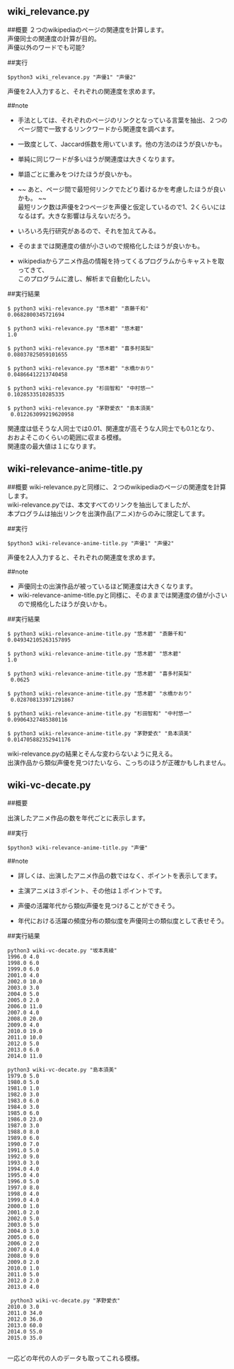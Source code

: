 wiki_relevance.py
-------


##概要
２つのwikipediaのページの関連度を計算します。  
声優同士の関連度の計算が目的。  
声優以外のワードでも可能?

##実行

```
$python3 wiki_relevance.py "声優1" "声優2"
```

声優を2人入力すると、それぞれの関連度を求めます。

##note

 - 手法としては、それぞれのページのリンクとなっている言葉を抽出、２つのページ間で一致するリンクワードから関連度を調べます。
 - 一致度として、Jaccard係数を用いています。他の方法のほうが良いかも。
 - 単純に同じワードが多いほうが関連度は大きくなります。
 
 - 単語ごとに重みをつけたほうが良いかも。
 - ~~ あと、ページ間で最短何リンクでたどり着けるかを考慮したほうが良いかも。 ~~  
 最短リンク数は声優を2つページを声優と仮定しているので1、2くらいにはなるはず。大きな影響は与えないだろう。  
 - いろいろ先行研究があるので、それを加えてみる。  
 - そのままでは関連度の値が小さいので規格化したほうが良いかも。  
 - wikipediaからアニメ作品の情報を持ってくるプログラムからキャストを取ってきて、  
  このプログラムに渡し、解析まで自動化したい。

##実行結果

```
$ python3 wiki-relevance.py "悠木碧" "斎藤千和"  
0.0682800345721694  
  
$ python3 wiki-relevance.py "悠木碧" "悠木碧"  
1.0  
  
$ python3 wiki-relevance.py "悠木碧" "喜多村英梨"  
0.08037825059101655  
  
$ python3 wiki-relevance.py "悠木碧" "水橋かおり"  
0.04866412213740458  
  
$ python3 wiki-relevance.py "杉田智和" "中村悠一"  
0.1028533510285335  
  
$ python3 wiki-relevance.py "茅野愛衣" "島本須美"  
 0.012263099219620958  
 ```

関連度は低そうな人同士では0.01、関連度が高そうな人同士でも0.1となり、  
おおよそこのくらいの範囲に収まる模様。  
関連度の最大値は１になります。  

wiki-relevance-anime-title.py
-------

##概要
wiki-relevance.pyと同様に、２つのwikipediaのページの関連度を計算します。  
wiki-relevance.pyでは、本文すべてのリンクを抽出してましたが、  
本プログラムは抽出リンクを出演作品(アニメ)からのみに限定してます。

##実行

```
$python3 wiki-relevance-anime-title.py "声優1" "声優2"
```

声優を2人入力すると、それぞれの関連度を求めます。

##note

- 声優同士の出演作品が被っているほど関連度は大きくなります。  
- wiki-relevance-anime-title.pyと同様に、そのままでは関連度の値が小さいので規格化したほうが良いかも。  

##実行結果

```
$ python3 wiki-relevance-anime-title.py "悠木碧" "斎藤千和"  
0.049342105263157895  
  
$ python3 wiki-relevance-anime-title.py "悠木碧" "悠木碧"  
1.0  
  
$ python3 wiki-relevance-anime-title.py "悠木碧" "喜多村英梨"  
 0.0625  
  
$ python3 wiki-relevance-anime-title.py "悠木碧" "水橋かおり"  
 0.028708133971291867  
   
$ python3 wiki-relevance-anime-title.py "杉田智和" "中村悠一"  
0.09064327485380116  
  
$ python3 wiki-relevance-anime-title.py "茅野愛衣" "島本須美"  
0.014705882352941176  
```

wiki-relevance.pyの結果とそんな変わらないように見える。  
出演作品から類似声優を見つけたいなら、こっちのほうが正確かもしれません。  


wiki-vc-decate.py
-------

##概要

出演したアニメ作品の数を年代ごとに表示します。

##実行

```
$python3 wiki-relevance-anime-title.py "声優"
```

##note
 - 詳しくは、出演したアニメ作品の数ではなく、ポイントを表示してます。  
 - 主演アニメは３ポイント、その他は１ポイントです。  

 - 声優の活躍年代から類似声優を見つけることができそう。  
 - 年代における活躍の頻度分布の類似度を声優同士の類似度として表せそう。  
 
##実行結果
 
```
python3 wiki-vc-decate.py "坂本真綾"  
1996.0 4.0  
1998.0 6.0  
1999.0 6.0  
2001.0 4.0  
2002.0 10.0  
2003.0 3.0  
2004.0 5.0  
2005.0 2.0  
2006.0 11.0  
2007.0 4.0  
2008.0 20.0  
2009.0 4.0  
2010.0 19.0  
2011.0 10.0  
2012.0 5.0  
2013.0 6.0  
2014.0 11.0
  
python3 wiki-vc-decate.py "島本須美"  
1979.0 5.0  
1980.0 5.0  
1981.0 1.0  
1982.0 3.0  
1983.0 6.0  
1984.0 3.0  
1985.0 6.0  
1986.0 23.0  
1987.0 3.0  
1988.0 8.0  
1989.0 6.0  
1990.0 7.0  
1991.0 5.0  
1992.0 9.0  
1993.0 3.0  
1994.0 4.0  
1995.0 4.0  
1996.0 5.0  
1997.0 8.0  
1998.0 4.0  
1999.0 4.0  
2000.0 1.0  
2001.0 2.0  
2002.0 5.0  
2003.0 5.0  
2004.0 3.0  
2005.0 6.0  
2006.0 2.0  
2007.0 4.0  
2008.0 9.0  
2009.0 2.0  
2010.0 1.0  
2011.0 5.0  
2012.0 2.0  
2013.0 4.0  
  
 python3 wiki-vc-decate.py "茅野愛衣"  
2010.0 3.0  
2011.0 34.0  
2012.0 36.0  
2013.0 60.0  
2014.0 55.0  
2015.0 35.0  
  
```

一応どの年代の人のデータも取ってこれる模様。  
